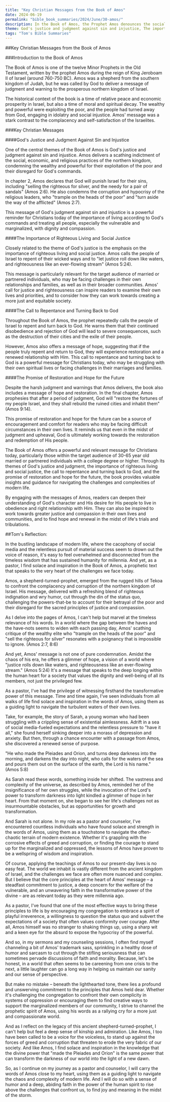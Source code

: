 ```yaml
---
title: "Key Christian Messages from the Book of Amos"
date: 2024-06-19
permalink: "bible_book_summaries/2024/June/30-amos/"
description: In the Book of Amos, the Prophet Amos denounces the social injustice and religious hypocrisy of Israel and Judah and warns them of God’s impending judgment.
theme: God's justice and judgment against sin and injustice, The importance of righteous living and social justice, The call to repentance and turning back to God, The promise of restoration and hope for the future
tags: "Tom's Bible Summaries"
---
```


##Key Christian Messages from the Book of Amos

###Introduction to the Book of Amos

The Book of Amos is one of the twelve Minor Prophets in the Old Testament, written by the prophet Amos during the reign of King Jeroboam II of Israel (around 760-750 BC). Amos was a shepherd from the southern kingdom of Judah, but he was called by God to deliver a message of judgment and warning to the prosperous northern kingdom of Israel.

The historical context of the book is a time of relative peace and economic prosperity in Israel, but also a time of moral and spiritual decay. The wealthy and powerful were exploiting the poor, and the people had turned away from God, engaging in idolatry and social injustice. Amos' message was a stark contrast to the complacency and self-satisfaction of the Israelites.

###Key Christian Messages

####God's Justice and Judgment Against Sin and Injustice

One of the central themes of the Book of Amos is God's justice and judgment against sin and injustice. Amos delivers a scathing indictment of the social, economic, and religious practices of the northern kingdom, condemning the wealthy and powerful for their exploitation of the poor and their disregard for God's commands.

In chapter 2, Amos declares that God will punish Israel for their sins, including "selling the righteous for silver, and the needy for a pair of sandals" (Amos 2:6). He also condemns the corruption and hypocrisy of the religious leaders, who "trample on the heads of the poor" and "turn aside the way of the afflicted" (Amos 2:7).

This message of God's judgment against sin and injustice is a powerful reminder for Christians today of the importance of living according to God's commands and treating all people, especially the vulnerable and marginalized, with dignity and compassion.

####The Importance of Righteous Living and Social Justice

Closely related to the theme of God's justice is the emphasis on the importance of righteous living and social justice. Amos calls the people of Israel to repent of their wicked ways and to "let justice roll down like waters, and righteousness like an ever-flowing stream" (Amos 5:24).

This message is particularly relevant for the target audience of married or partnered individuals, who may be facing challenges in their own relationships and families, as well as in their broader communities. Amos' call for justice and righteousness can inspire readers to examine their own lives and priorities, and to consider how they can work towards creating a more just and equitable society.

####The Call to Repentance and Turning Back to God

Throughout the Book of Amos, the prophet repeatedly calls the people of Israel to repent and turn back to God. He warns them that their continued disobedience and rejection of God will lead to severe consequences, such as the destruction of their cities and the exile of their people.

However, Amos also offers a message of hope, suggesting that if the people truly repent and return to God, they will experience restoration and a renewed relationship with Him. This call to repentance and turning back to God is a powerful message for Christians today, who may be struggling with their own spiritual lives or facing challenges in their marriages and families.

####The Promise of Restoration and Hope for the Future

Despite the harsh judgment and warnings that Amos delivers, the book also includes a message of hope and restoration. In the final chapter, Amos prophesies that after a period of judgment, God will "restore the fortunes of my people Israel, and they shall rebuild the ruined cities and inhabit them" (Amos 9:14).

This promise of restoration and hope for the future can be a source of encouragement and comfort for readers who may be facing difficult circumstances in their own lives. It reminds us that even in the midst of judgment and upheaval, God is ultimately working towards the restoration and redemption of His people.

The Book of Amos offers a powerful and relevant message for Christians today, particularly those within the target audience of 30-65 year old married or partnered individuals with a college degree or higher. Through its themes of God's justice and judgment, the importance of righteous living and social justice, the call to repentance and turning back to God, and the promise of restoration and hope for the future, the book provides valuable insights and guidance for navigating the challenges and complexities of modern life.

By engaging with the messages of Amos, readers can deepen their understanding of God's character and His desire for His people to live in obedience and right relationship with Him. They can also be inspired to work towards greater justice and compassion in their own lives and communities, and to find hope and renewal in the midst of life's trials and tribulations.

##Tom's Reflection: 


In the bustling landscape of modern life, where the cacophony of social media and the relentless pursuit of material success seem to drown out the voice of reason, it's easy to feel overwhelmed and disconnected from the timeless wisdom that has sustained humanity for millennia. And yet, as a pastor, I find solace and inspiration in the Book of Amos, a prophetic text that speaks to the very heart of the challenges we face today.

Amos, a shepherd-turned-prophet, emerged from the rugged hills of Tekoa to confront the complacency and corruption of the northern kingdom of Israel. His message, delivered with a refreshing blend of righteous indignation and wry humor, cut through the din of the status quo, challenging the powers-that-be to account for their betrayal of the poor and their disregard for the sacred principles of justice and compassion.

As I delve into the pages of Amos, I can't help but marvel at the timeless relevance of his words. In a world where the gap between the haves and the have-nots seems to widen with each passing day, Amos' scathing critique of the wealthy elite who "trample on the heads of the poor" and "sell the righteous for silver" resonates with a poignancy that is impossible to ignore. (Amos 2:7, 8:6)

And yet, Amos' message is not one of pure condemnation. Amidst the chaos of his era, he offers a glimmer of hope, a vision of a world where "justice rolls down like waters, and righteousness like an ever-flowing stream." (Amos 5:24) It's a message that speaks to the deep longing within the human heart for a society that values the dignity and well-being of all its members, not just the privileged few.

As a pastor, I've had the privilege of witnessing firsthand the transformative power of this message. Time and time again, I've seen individuals from all walks of life find solace and inspiration in the words of Amos, using them as a guiding light to navigate the turbulent waters of their own lives.

Take, for example, the story of Sarah, a young woman who had been struggling with a crippling sense of existential aimlessness. Adrift in a sea of social media-fueled expectations and the relentless pressure to "have it all," she found herself sinking deeper into a morass of depression and anxiety. But then, through a chance encounter with a passage from Amos, she discovered a renewed sense of purpose.

"He who made the Pleiades and Orion, and turns deep darkness into the morning, and darkens the day into night, who calls for the waters of the sea and pours them out on the surface of the earth, the Lord is his name." (Amos 5:8)

As Sarah read these words, something inside her shifted. The vastness and complexity of the universe, as described by Amos, reminded her of the insignificance of her own struggles, while the invocation of the Lord's power to transform darkness into light kindled a glimmer of hope in her heart. From that moment on, she began to see her life's challenges not as insurmountable obstacles, but as opportunities for growth and transformation.

And Sarah is not alone. In my role as a pastor and counselor, I've encountered countless individuals who have found solace and strength in the words of Amos, using them as a touchstone to navigate the often-chaotic terrain of modern existence. Whether it's grappling with the corrosive effects of greed and corruption, or finding the courage to stand up for the marginalized and oppressed, the lessons of Amos have proven to be a wellspring of wisdom and inspiration.

Of course, applying the teachings of Amos to our present-day lives is no easy feat. The world we inhabit is vastly different from the ancient kingdom of Israel, and the challenges we face are often more nuanced and complex. But I believe that the core principles at the heart of Amos' message – a steadfast commitment to justice, a deep concern for the welfare of the vulnerable, and an unwavering faith in the transformative power of the divine – are as relevant today as they were millennia ago.

As a pastor, I've found that one of the most effective ways to bring these principles to life is by encouraging my congregation to embrace a spirit of playful irreverence, a willingness to question the status quo and subvert the expectations of a society that often values conformity over courage. After all, Amos himself was no stranger to shaking things up, using a sharp wit and a keen eye for the absurd to expose the hypocrisy of the powerful.

And so, in my sermons and my counseling sessions, I often find myself channeling a bit of Amos' trademark sass, sprinkling in a healthy dose of humor and sarcasm to cut through the stifling seriousness that can sometimes pervade discussions of faith and morality. Because, let's be honest, in a world that often seems to be careening from one crisis to the next, a little laughter can go a long way in helping us maintain our sanity and our sense of perspective.

But make no mistake – beneath the lighthearted tone, there lies a profound and unswerving commitment to the principles that Amos held dear. Whether it's challenging the congregation to confront their own complicity in systems of oppression or encouraging them to find creative ways to support the marginalized members of our community, I strive to channel the prophetic spirit of Amos, using his words as a rallying cry for a more just and compassionate world.

And as I reflect on the legacy of this ancient shepherd-turned-prophet, I can't help but feel a deep sense of kinship and admiration. Like Amos, I too have been called to be a voice for the voiceless, to stand up against the forces of greed and corruption that threaten to erode the very fabric of our society. And like Amos, I find solace and inspiration in the knowledge that the divine power that "made the Pleiades and Orion" is the same power that can transform the darkness of our world into the light of a new dawn.

So, as I continue on my journey as a pastor and counselor, I will carry the words of Amos close to my heart, using them as a guiding light to navigate the chaos and complexity of modern life. And I will do so with a sense of humor and a deep, abiding faith in the power of the human spirit to rise above the challenges that confront us, to find joy and meaning in the midst of the storm.


